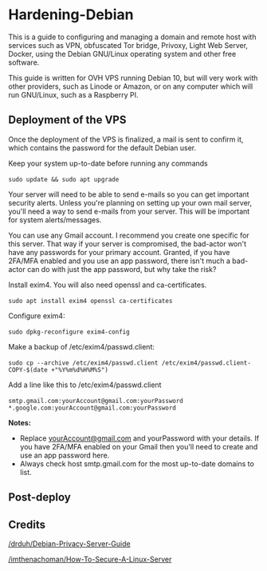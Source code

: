 # Hardening-Debian

This is a guide to configuring and managing a domain and remote host with services such as VPN, obfuscated Tor bridge, Privoxy, Light Web Server, Docker, using the Debian GNU/Linux operating system and other free software.

This guide is written for OVH VPS running Debian 10, but will very work with other providers, such as Linode or Amazon, or on any computer which will run GNU/Linux, such as a Raspberry PI.

## Deployment of the VPS

Once the deployment of the VPS is finalized, a mail is sent to confirm it, which contains the password for the default Debian user.

Keep your system up-to-date before running any commands

‌```sudo update && sudo apt upgrade```

Your server will need to be able to send e-mails so you can get important security alerts. Unless you're planning on setting up your own mail server, you'll need a way to send e-mails from your server. This will be important for system alerts/messages.

You can use any Gmail account. I recommend you create one specific for this server. That way if your server is compromised, the bad-actor won't have any passwords for your primary account. Granted, if you have 2FA/MFA enabled and you use an app password, there isn't much a bad-actor can do with just the app password, but why take the risk?

Install exim4. You will also need openssl and ca-certificates.

‌```sudo apt install exim4 openssl ca-certificates‌```

Configure exim4:

‌```sudo dpkg-reconfigure exim4-config‌```

Make a backup of /etc/exim4/passwd.client:

‌```sudo cp --archive /etc/exim4/passwd.client /etc/exim4/passwd.client-COPY-$(date +"%Y%m%d%H%M%S")‌```

Add a line like this to /etc/exim4/passwd.client

‌```smtp.gmail.com:yourAccount@gmail.com:yourPassword
*.google.com:yourAccount@gmail.com:yourPassword‌‌‌```

**Notes:**

* Replace yourAccount@gmail.com and yourPassword with your details. If you have 2FA/MFA enabled on your Gmail then you'll need to create and use an app password here.
* Always check host smtp.gmail.com for the most up-to-date domains to list.

## Post-deploy




## Credits

[/drduh/Debian-Privacy-Server-Guide](https://github.com/drduh/Debian-Privacy-Server-Guide)

[/imthenachoman/How-To-Secure-A-Linux-Server](https://github.com/imthenachoman/How-To-Secure-A-Linux-Server)